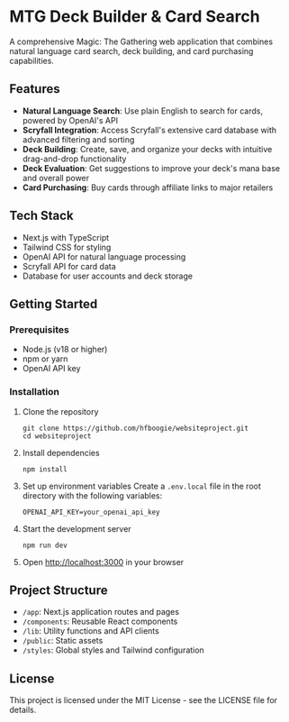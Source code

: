 # MTG Deck Builder & Card Search

A comprehensive Magic: The Gathering web application that combines natural language card search, deck building, and card purchasing capabilities.

## Features

- **Natural Language Search**: Use plain English to search for cards, powered by OpenAI's API
- **Scryfall Integration**: Access Scryfall's extensive card database with advanced filtering and sorting
- **Deck Building**: Create, save, and organize your decks with intuitive drag-and-drop functionality
- **Deck Evaluation**: Get suggestions to improve your deck's mana base and overall power
- **Card Purchasing**: Buy cards through affiliate links to major retailers

## Tech Stack

- Next.js with TypeScript
- Tailwind CSS for styling
- OpenAI API for natural language processing
- Scryfall API for card data
- Database for user accounts and deck storage

## Getting Started

### Prerequisites

- Node.js (v18 or higher)
- npm or yarn
- OpenAI API key

### Installation

1. Clone the repository
   ```
   git clone https://github.com/hfboogie/websiteproject.git
   cd websiteproject
   ```

2. Install dependencies
   ```
   npm install
   ```

3. Set up environment variables
   Create a `.env.local` file in the root directory with the following variables:
   ```
   OPENAI_API_KEY=your_openai_api_key
   ```

4. Start the development server
   ```
   npm run dev
   ```

5. Open [http://localhost:3000](http://localhost:3000) in your browser

## Project Structure

- `/app`: Next.js application routes and pages
- `/components`: Reusable React components
- `/lib`: Utility functions and API clients
- `/public`: Static assets
- `/styles`: Global styles and Tailwind configuration

## License

This project is licensed under the MIT License - see the LICENSE file for details.
